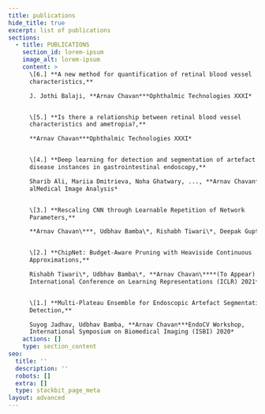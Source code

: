 ```yaml
---
title: publications
hide_title: true
excerpt: list of publications
sections:
  - title: PUBLICATIONS
    section_id: lorem-ipsum
    image_alt: lorem-ipsum
    content: >
      \[6.] **A new method for quantification of retinal blood vessel
      characteristics,**

      J. Jothi Balaji, **Arnav Chavan***Ophthalmic Technologies XXXI*


      \[5.] **Is there a relationship between retinal blood vessel
      characteristics and ametropia?,**

      **Arnav Chavan***Ophthalmic Technologies XXXI*


      \[4.] **Deep learning for detection and segmentation of artefact and
      disease instances in gastrointestinal endoscopy,**

      Sharib Ali, Mariia Dmitrieva, Noha Ghatwary, ..., **Arnav Chavan** *Et
      alMedical Image Analysis*


      \[3.] **Rescaling CNN through Learnable Repetition of Network
      Parameters,**

      **Arnav Chavan\***, Udbhav Bamba\*, Rishabh Tiwari\*, Deepak Gupta\*


      \[2.] **ChipNet: Budget-Aware Pruning with Heaviside Continuous
      Approximations,**

      Rishabh Tiwari\*, Udbhav Bamba\*, **Arnav Chavan\****(To Appear)
      International Conference on Learning Representations (ICLR) 2021*


      \[1.] **Multi-Plateau Ensemble for Endoscopic Artefact Segmentation and
      Detection,**

      Suyog Jadhav, Udbhav Bamba, **Arnav Chavan***EndoCV Workshop,
      International Symposium on Biomedical Imaging (ISBI) 2020*
    actions: []
    type: section_content
seo:
  title: ''
  description: ''
  robots: []
  extra: []
  type: stackbit_page_meta
layout: advanced
---
```

